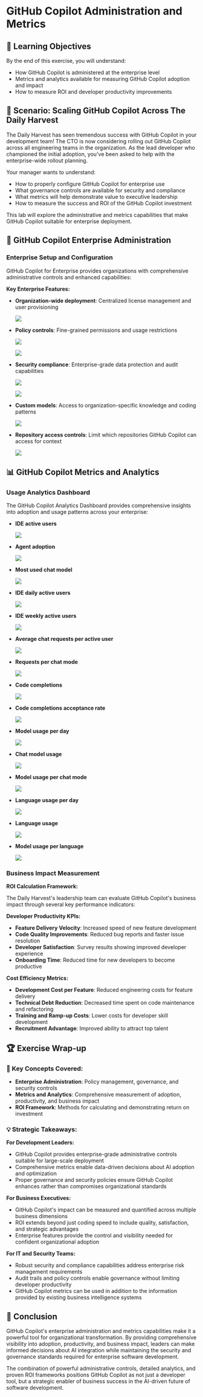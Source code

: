# GitHub Copilot Administration and Metrics

## 🎯 Learning Objectives

By the end of this exercise, you will understand:
- How GitHub Copilot is administered at the enterprise level
- Metrics and analytics available for measuring GitHub Copilot adoption and impact
- How to measure ROI and developer productivity improvements

## 🍎 Scenario: Scaling GitHub Copilot Across The Daily Harvest

The Daily Harvest has seen tremendous success with GitHub Copilot in your development team! The CTO is now considering rolling out GitHub Copilot across all engineering teams in the organization. As the lead developer who championed the initial adoption, you've been asked to help with the enterprise-wide rollout planning.

Your manager wants to understand:
- How to properly configure GitHub Copilot for enterprise use
- What governance controls are available for security and compliance
- What metrics will help demonstrate value to executive leadership
- How to measure the success and ROI of the GitHub Copilot investment

This lab will explore the administrative and metrics capabilities that make GitHub Copilot suitable for enterprise deployment.

## 🏢 GitHub Copilot Enterprise Administration

### Enterprise Setup and Configuration

GitHub Copilot for Enterprise provides organizations with comprehensive administrative controls and enhanced capabilities:

**Key Enterprise Features:**
- **Organization-wide deployment**: Centralized license management and user provisioning

    ![](../media/organization-wide-deployment.png)

- **Policy controls**: Fine-grained permissions and usage restrictions

    ![](../media/policy-controls-part-1.png)

    ![](../media/policy-controls-part-2.png)

- **Security compliance**: Enterprise-grade data protection and audit capabilities

    ![](../media/suggestions-matching-public-code.png)

    ![](../media/audit-log.png)

- **Custom models**: Access to organization-specific knowledge and coding patterns

    ![](../media/copilot-models.png)

- **Repository access controls**: Limit which repositories GitHub Copilot can access for context

    ![](../media/content-exclusion.png)

## 📊 GitHub Copilot Metrics and Analytics

### Usage Analytics Dashboard

The GitHub Copilot Analytics Dashboard provides comprehensive insights into adoption and usage patterns across your enterprise:
- **IDE active users**

    ![](../media/ide-active-users.png)

- **Agent adoption**

    ![](../media/agent-adoption.png)

- **Most used chat model**

    ![](../media/most-used-chat-model.png)

- **IDE daily active users**

    ![](../media/ide-daily-active-users.png)

- **IDE weekly active users**

    ![](../media/ide-weekly-active-users.png)

- **Average chat requests per active user**

    ![](../media/average-chat-requests-per-active-user.png)

- **Requests per chat mode**

    ![](../media/requests-per-chat-mode.png)

- **Code completions**

    ![](../media/code-completions.png)

- **Code completions acceptance rate**

    ![](../media/code-completions-acceptance-rate.png)

- **Model usage per day**

    ![](../media/model-usage-per-day.png)

- **Chat model usage**

    ![](../media/chat-model-usage.png)

- **Model usage per chat mode**

    ![](../media/model-usage-per-chat-mode.png)

- **Language usage per day**

    ![](../media/language-usage-per-day.png)

- **Language usage**

    ![](../media/language-usage.png)

- **Model usage per language**

    ![](../media/model-usage-per-language.png)

### Business Impact Measurement

**ROI Calculation Framework:**

The Daily Harvest's leadership team can evaluate GitHub Copilot's business impact through several key performance indicators:

**Developer Productivity KPIs:**
- **Feature Delivery Velocity**: Increased speed of new feature development
- **Code Quality Improvements**: Reduced bug reports and faster issue resolution  
- **Developer Satisfaction**: Survey results showing improved developer experience
- **Onboarding Time**: Reduced time for new developers to become productive

**Cost Efficiency Metrics:**
- **Development Cost per Feature**: Reduced engineering costs for feature delivery
- **Technical Debt Reduction**: Decreased time spent on code maintenance and refactoring
- **Training and Ramp-up Costs**: Lower costs for developer skill development
- **Recruitment Advantage**: Improved ability to attract top talent

## 🏆 Exercise Wrap-up

### 🎯 Key Concepts Covered:
- **Enterprise Administration**: Policy management, governance, and security controls
- **Metrics and Analytics**: Comprehensive measurement of adoption, productivity, and business impact  
- **ROI Framework**: Methods for calculating and demonstrating return on investment

### 💡 Strategic Takeaways:

**For Development Leaders:**
- GitHub Copilot provides enterprise-grade administrative controls suitable for large-scale deployment
- Comprehensive metrics enable data-driven decisions about AI adoption and optimization
- Proper governance and security policies ensure GitHub Copilot enhances rather than compromises organizational standards

**For Business Executives:**
- GitHub Copilot's impact can be measured and quantified across multiple business dimensions
- ROI extends beyond just coding speed to include quality, satisfaction, and strategic advantages
- Enterprise features provide the control and visibility needed for confident organizational adoption

**For IT and Security Teams:**
- Robust security and compliance capabilities address enterprise risk management requirements
- Audit trails and policy controls enable governance without limiting developer productivity
- GitHub Copilot metrics can be used in addition to the information provided by existing business intelligence systems

## 🚀 Conclusion

GitHub Copilot's enterprise administration and metrics capabilities make it a powerful tool for organizational transformation. By providing comprehensive visibility into adoption, productivity, and business impact, leaders can make informed decisions about AI integration while maintaining the security and governance standards required for enterprise software development.

The combination of powerful administrative controls, detailed analytics, and proven ROI frameworks positions GitHub Copilot as not just a developer tool, but a strategic enabler of business success in the AI-driven future of software development.
